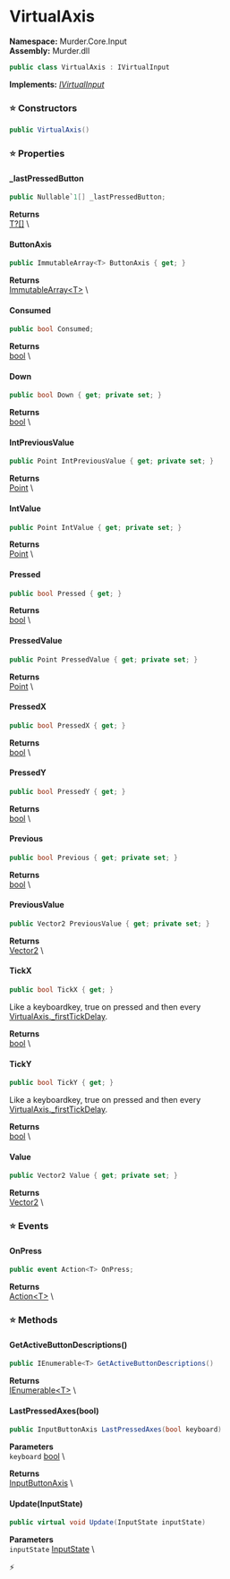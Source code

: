 # VirtualAxis

**Namespace:** Murder.Core.Input \
**Assembly:** Murder.dll

```csharp
public class VirtualAxis : IVirtualInput
```

**Implements:** _[IVirtualInput](../../../Murder/Core/Input/IVirtualInput.html)_

### ⭐ Constructors
```csharp
public VirtualAxis()
```

### ⭐ Properties
#### _lastPressedButton
```csharp
public Nullable`1[] _lastPressedButton;
```

**Returns** \
[T?[]](https://learn.microsoft.com/en-us/dotnet/api/System.Nullable-1?view=net-7.0) \
#### ButtonAxis
```csharp
public ImmutableArray<T> ButtonAxis { get; }
```

**Returns** \
[ImmutableArray\<T\>](https://learn.microsoft.com/en-us/dotnet/api/System.Collections.Immutable.ImmutableArray-1?view=net-7.0) \
#### Consumed
```csharp
public bool Consumed;
```

**Returns** \
[bool](https://learn.microsoft.com/en-us/dotnet/api/System.Boolean?view=net-7.0) \
#### Down
```csharp
public bool Down { get; private set; }
```

**Returns** \
[bool](https://learn.microsoft.com/en-us/dotnet/api/System.Boolean?view=net-7.0) \
#### IntPreviousValue
```csharp
public Point IntPreviousValue { get; private set; }
```

**Returns** \
[Point](../../../Murder/Core/Geometry/Point.html) \
#### IntValue
```csharp
public Point IntValue { get; private set; }
```

**Returns** \
[Point](../../../Murder/Core/Geometry/Point.html) \
#### Pressed
```csharp
public bool Pressed { get; }
```

**Returns** \
[bool](https://learn.microsoft.com/en-us/dotnet/api/System.Boolean?view=net-7.0) \
#### PressedValue
```csharp
public Point PressedValue { get; private set; }
```

**Returns** \
[Point](../../../Murder/Core/Geometry/Point.html) \
#### PressedX
```csharp
public bool PressedX { get; }
```

**Returns** \
[bool](https://learn.microsoft.com/en-us/dotnet/api/System.Boolean?view=net-7.0) \
#### PressedY
```csharp
public bool PressedY { get; }
```

**Returns** \
[bool](https://learn.microsoft.com/en-us/dotnet/api/System.Boolean?view=net-7.0) \
#### Previous
```csharp
public bool Previous { get; private set; }
```

**Returns** \
[bool](https://learn.microsoft.com/en-us/dotnet/api/System.Boolean?view=net-7.0) \
#### PreviousValue
```csharp
public Vector2 PreviousValue { get; private set; }
```

**Returns** \
[Vector2](../../../Murder/Core/Geometry/Vector2.html) \
#### TickX
```csharp
public bool TickX { get; }
```

Like a keyboardkey, true on pressed and then every [VirtualAxis._firstTickDelay](../../../Murder/Core/Input/VirtualAxis.html#_firsttickdelay).

**Returns** \
[bool](https://learn.microsoft.com/en-us/dotnet/api/System.Boolean?view=net-7.0) \
#### TickY
```csharp
public bool TickY { get; }
```

Like a keyboardkey, true on pressed and then every [VirtualAxis._firstTickDelay](../../../Murder/Core/Input/VirtualAxis.html#_firsttickdelay).

**Returns** \
[bool](https://learn.microsoft.com/en-us/dotnet/api/System.Boolean?view=net-7.0) \
#### Value
```csharp
public Vector2 Value { get; private set; }
```

**Returns** \
[Vector2](../../../Murder/Core/Geometry/Vector2.html) \
### ⭐ Events
#### OnPress
```csharp
public event Action<T> OnPress;
```

**Returns** \
[Action\<T\>](https://learn.microsoft.com/en-us/dotnet/api/System.Action-1?view=net-7.0) \
### ⭐ Methods
#### GetActiveButtonDescriptions()
```csharp
public IEnumerable<T> GetActiveButtonDescriptions()
```

**Returns** \
[IEnumerable\<T\>](https://learn.microsoft.com/en-us/dotnet/api/System.Collections.Generic.IEnumerable-1?view=net-7.0) \

#### LastPressedAxes(bool)
```csharp
public InputButtonAxis LastPressedAxes(bool keyboard)
```

**Parameters** \
`keyboard` [bool](https://learn.microsoft.com/en-us/dotnet/api/System.Boolean?view=net-7.0) \

**Returns** \
[InputButtonAxis](../../../Murder/Core/Input/InputButtonAxis.html) \

#### Update(InputState)
```csharp
public virtual void Update(InputState inputState)
```

**Parameters** \
`inputState` [InputState](../../../Murder/Core/Input/InputState.html) \



⚡